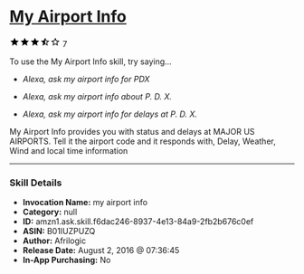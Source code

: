 # [My Airport Info](http://alexa.amazon.com/#skills/amzn1.ask.skill.f6dac246-8937-4e13-84a9-2fb2b676c0ef)
![3.2 stars](../../images/ic_star_black_18dp_1x.png)![3.2 stars](../../images/ic_star_black_18dp_1x.png)![3.2 stars](../../images/ic_star_black_18dp_1x.png)![3.2 stars](../../images/ic_star_half_black_18dp_1x.png)![3.2 stars](../../images/ic_star_border_black_18dp_1x.png) 7

To use the My Airport Info skill, try saying...

* *Alexa, ask my airport info for PDX*

* *Alexa, ask my airport info about P. D. X.*

* *Alexa, ask my airport info for delays at P. D. X.*

My Airport Info provides you with status and delays at MAJOR US AIRPORTS. Tell it the airport code and it responds with, Delay, Weather, Wind and local time information

***

### Skill Details

* **Invocation Name:** my airport info
* **Category:** null
* **ID:** amzn1.ask.skill.f6dac246-8937-4e13-84a9-2fb2b676c0ef
* **ASIN:** B01IUZPUZQ
* **Author:** Afrilogic
* **Release Date:** August 2, 2016 @ 07:36:45
* **In-App Purchasing:** No
